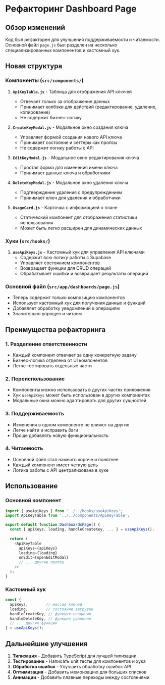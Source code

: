 # Рефакторинг Dashboard Page

## Обзор изменений

Код был рефакторен для улучшения поддерживаемости и читаемости. Основной файл `page.js` был разделен на несколько специализированных компонентов и кастомный хук.

## Новая структура

### Компоненты (`src/components/`)

1. **`ApiKeyTable.js`** - Таблица для отображения API ключей
   - Отвечает только за отображение данных
   - Принимает колбэки для действий (редактирование, удаление, копирование)
   - Не содержит бизнес-логику

2. **`CreateKeyModal.js`** - Модальное окно создания ключа
   - Управляет формой создания нового API ключа
   - Принимает состояние и сеттеры как пропсы
   - Не содержит логику работы с API

3. **`EditKeyModal.js`** - Модальное окно редактирования ключа
   - Простая форма для изменения имени ключа
   - Принимает данные ключа и обработчики

4. **`DeleteKeyModal.js`** - Модальное окно удаления ключа
   - Подтверждение удаления с предупреждением
   - Принимает ключ для удаления и обработчики

5. **`UsageCard.js`** - Карточка с информацией о плане
   - Статический компонент для отображения статистики использования
   - Может быть легко расширен для динамических данных

### Хуки (`src/hooks/`)

1. **`useApiKeys.js`** - Кастомный хук для управления API ключами
   - Содержит всю логику работы с Supabase
   - Управляет состоянием компонентов
   - Возвращает функции для CRUD операций
   - Обрабатывает ошибки и возвращает результаты операций

### Основной файл (`src/app/dashboards/page.js`)

- Теперь содержит только композицию компонентов
- Использует кастомный хук для получения данных и функций
- Добавляет обработку уведомлений к операциям
- Значительно упрощен и читаем

## Преимущества рефакторинга

### 1. Разделение ответственности
- Каждый компонент отвечает за одну конкретную задачу
- Бизнес-логика отделена от UI компонентов
- Легче тестировать отдельные части

### 2. Переиспользование
- Компоненты можно использовать в других частях приложения
- Хук `useApiKeys` может быть использован в других компонентах
- Модальные окна можно адаптировать для других сущностей

### 3. Поддерживаемость
- Изменения в одном компоненте не влияют на другие
- Легче найти и исправить баги
- Проще добавлять новую функциональность

### 4. Читаемость
- Основной файл стал намного короче и понятнее
- Каждый компонент имеет четкую цель
- Логика работы с API централизована в хуке

## Использование

### Основной компонент
```javascript
import { useApiKeys } from '../../hooks/useApiKeys';
import ApiKeyTable from '../../components/ApiKeyTable';

export default function DashboardsPage() {
  const { apiKeys, loading, handleCreateKey, ... } = useApiKeys();
  
  return (
    <ApiKeyTable 
      apiKeys={apiKeys}
      loading={loading}
      onEdit={openEditModal}
      // ... другие пропсы
    />
  );
}
```

### Кастомный хук
```javascript
const {
  apiKeys,        // массив ключей
  loading,        // состояние загрузки
  handleCreateKey, // функция создания
  handleDeleteKey, // функция удаления
  // ... другие функции
} = useApiKeys();
```

## Дальнейшие улучшения

1. **Типизация** - Добавить TypeScript для лучшей типизации
2. **Тестирование** - Написать unit тесты для компонентов и хука
3. **Обработка ошибок** - Улучшить обработку ошибок API
4. **Оптимизация** - Добавить мемоизацию для больших списков
5. **Анимации** - Добавить плавные переходы между состояниями 